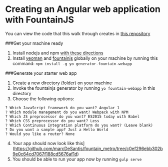 # Creating an Angular web application with FountainJS

You can view the code that this walk through creates in [this repository](https://github.com/marcDeSantis/fountain_metro)

###Get your machine ready

1. Install nodejs and npm [with these directions](https://docs.npmjs.com/getting-started/installing-node)
2. Install [yeoman](http://yeoman.io/) and [fountainjs](http://fountainjs.io/) globally on your machine by running this command: `npm install -g yo generator-fountain-webapp`

###Generate your starter web app

1. Create a new directory (folder) on your machine
2. Invoke the fountainjs generator by running `yo fountain-webapp` in this directory
3. Choose the following options:
```
? Which JavaScript framework do you want? Angular 1
? Which module management do you want? Webpack with NPM
? Which JS preprocessor do you want? ES2015 today with Babel
? Which CSS preprocessor do you want? Less
? Which Continuous Integration platform do you want? (Leave blank)
? Do you want a sample app? Just a Hello World
? Would you like a router? None
```
4. Your app should now look like this](https://github.com/marcDeSantis/fountain_metro/tree/c0ef296ebb302b9e0c64cd7067f188cd5676af1d)
5. You should be able to run your app now by running `gulp serve`
